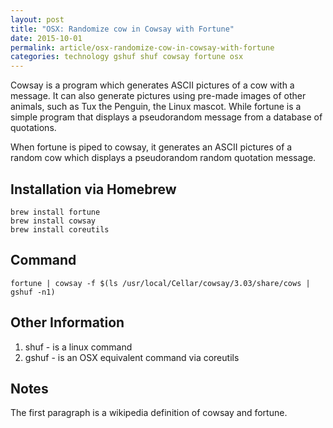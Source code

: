 ```yaml
---
layout: post
title: "OSX: Randomize cow in Cowsay with Fortune"
date: 2015-10-01
permalink: article/osx-randomize-cow-in-cowsay-with-fortune
categories: technology gshuf shuf cowsay fortune osx
---
```


Cowsay is a program which generates ASCII pictures of a cow with a message. It can also generate pictures using pre-made images of other animals, such as Tux the Penguin, the Linux mascot.  While fortune is a simple program that displays a pseudorandom message from a database of quotations.

When fortune is piped to cowsay, it generates an ASCII pictures of a random cow which displays a pseudorandom random quotation message.

## Installation via Homebrew

~~~
brew install fortune
brew install cowsay
brew install coreutils
~~~

## Command

~~~
fortune | cowsay -f $(ls /usr/local/Cellar/cowsay/3.03/share/cows | gshuf -n1)
~~~

## Other Information

1.  shuf - is a linux command
2.  gshuf - is an OSX equivalent command via coreutils

## Notes

The first paragraph is a wikipedia definition of cowsay and fortune.
